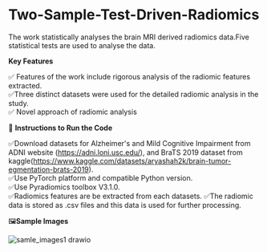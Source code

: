 # Two-Sample-Test-Driven-Radiomics

The work statistically analyses the brain MRI derived radiomics data.Five statistical tests are used to analyse the data.

**Key Features**
 

✅ Features of the work include rigorous analysis of the radiomic features extracted.   
✅Three distinct datasets were used for the detailed radiomic analysis in the study.   
✅ Novel approach of radiomic analysis

🔧 **Instructions to Run the Code**

✅Download datasets for Alzheimer's and Mild Cognitive Impairment from ADNI website (https://adni.loni.usc.edu/), and BraTS 2019 dataset from kaggle(https://www.kaggle.com/datasets/aryashah2k/brain-tumor-egmentation-brats-2019).  
✅Use PyTorch platform and compatible Python version.  
✅Use Pyradiomics toolbox V3.1.0.  
✅Radiomics features are be extracted from each datasets.
✅The radiomic data is stored as .csv files and this data is used for further processing.

🖼️**Sample Images**


![samle_images1 drawio](https://github.com/user-attachments/assets/0d16c6b5-3c38-435e-af0f-c21717edabc2)
